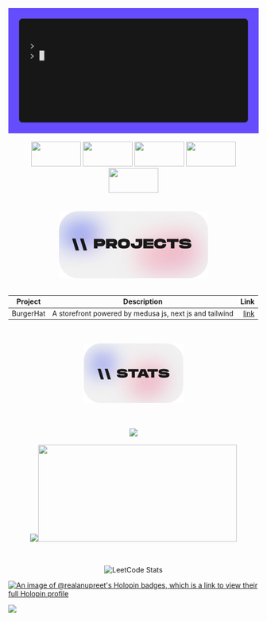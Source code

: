![Hellow](./demo.gif)

<div align="center">
<img src="https://cultofthepartyparrot.com/parrots/hd/angelparrot.gif" width="100" height="50"/>
<img src="https://cultofthepartyparrot.com/parrots/hd/angelparrot.gif" width="100" height="50"/>
<img src="https://cultofthepartyparrot.com/parrots/hd/angelparrot.gif" width="100" height="50"/>
<img src="https://cultofthepartyparrot.com/parrots/hd/angelparrot.gif" width="100" height="50"/>
<img src="https://cultofthepartyparrot.com/parrots/hd/angelparrot.gif" width="100" height="50"/>
</div>

<br>
<br>

<div align="center">
<img src="./projects.png"  width="300">
</div>
<br>

<div align="center">

| Project   |                       Description                       |                                              Link |
| --------- | :-----------------------------------------------------: | ------------------------------------------------: |
| BurgerHat | A storefront powered by medusa js, next js and tailwind | [link](https://github.com/realanupreet/burgerHat) |

</div>

<div align="center">
<br>
<br>
<img src="./stats.png"  width="200">

</div>
<br>
<br>
<div align="center">

<img width="800" src="https://streak-stats.demolab.com?user=realanupreet&theme=aura&card_width=800&hide_border=true"/></br>

<div>

<img  src="https://github-readme-stats.vercel.app/api?username=realanupreet&theme=aura&include_all_commits=true&card_width=400&hide_border=true&rank_icon=github"/><img width="400" height="195" src="https://github-readme-stats.vercel.app/api/top-langs/?username=realanupreet&hide_progress=true&langs_count=10&theme=aura&hide_border=true"/>

</div>
<!-- <img width="400" src="https://api.githubtrends.io/user/svg/NebulaTris/langs?time_range=one_year&theme=dark"/>&ensp; <img width="400" src="https://api.githubtrends.io/user/svg/NebulaTris/repos?time_range=one_year&theme=dark"/> -->
</div>

<br>

<div align="center">

![LeetCode Stats](https://leetcard.jacoblin.cool/realanupreet?theme=dark&font=JetBrains%20Mono&ext=heatmap)

</div>

[![An image of @realanupreet's Holopin badges, which is a link to view their full Holopin profile](https://holopin.me/realanupreet)](https://holopin.io/@realanupreet)

  <!---
  realanupreet/realanupreet is a ✨ special ✨ repository because its `README.md` (this file) appears on your GitHub profile.
  You can click the Preview link to take a look at your changes.
  --->

![](https://hit.yhype.me/github/profile?user_id=72339688)
